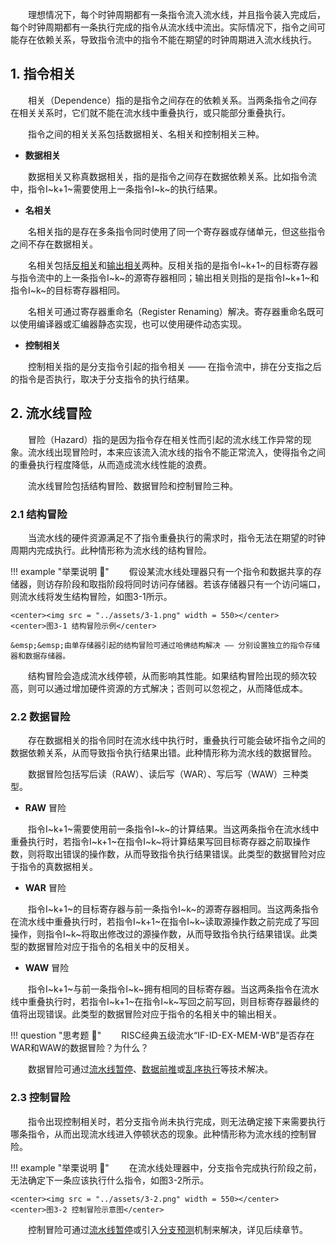 &emsp;&emsp;理想情况下，每个时钟周期都有一条指令流入流水线，并且指令装入完成后，每个时钟周期都有一条执行完成的指令从流水线中流出。实际情况下，指令之间可能存在依赖关系，导致指令流中的指令不能在期望的时钟周期进入流水线执行。



## 1. 指令相关

&emsp;&emsp;相关（Dependence）指的是指令之间存在的依赖关系。当两条指令之间存在相关关系时，它们就不能在流水线中重叠执行，或只能部分重叠执行。

&emsp;&emsp;指令之间的相关关系包括数据相关、名相关和控制相关三种。

- **数据相关**

&emsp;&emsp;数据相关又称真数据相关，指的是指令之间存在数据依赖关系。比如指令流中，指令I~k+1~需要使用上一条指令I~k~的执行结果。

- **名相关**

&emsp;&emsp;名相关指的是存在多条指令同时使用了同一个寄存器或存储单元，但这些指令之间不存在数据相关。

&emsp;&emsp;名相关包括<u>反相关</u>和<u>输出相关</u>两种。反相关指的是指令I~k+1~的目标寄存器与指令流中的上一条指令I~k~的源寄存器相同；输出相关则指的是指令I~k+1~和指令I~k~的目标寄存器相同。

&emsp;&emsp;名相关可通过寄存器重命名（Register Renaming）解决。寄存器重命名既可以使用编译器或汇编器静态实现，也可以使用硬件动态实现。

- **控制相关**

&emsp;&emsp;控制相关指的是分支指令引起的指令相关 —— 在指令流中，排在分支指之后的指令是否执行，取决于分支指令的执行结果。



## 2. 流水线冒险

&emsp;&emsp;冒险（Hazard）指的是因为指令存在相关性而引起的流水线工作异常的现象。流水线出现冒险时，本来应该流入流水线的指令不能正常流入，使得指令之间的重叠执行程度降低，从而造成流水线性能的浪费。

&emsp;&emsp;流水线冒险包括结构冒险、数据冒险和控制冒险三种。

### 2.1 结构冒险

&emsp;&emsp;当流水线的硬件资源满足不了指令重叠执行的需求时，指令无法在期望的时钟周期内完成执行。此种情形称为流水线的结构冒险。

!!! example "举栗说明 :chestnut:"
    &emsp;&emsp;假设某流水线处理器只有一个指令和数据共享的存储器，则访存阶段和取指阶段将同时访问存储器。若该存储器只有一个访问端口，则流水线将发生结构冒险，如图3-1所示。

    <center><img src = "../assets/3-1.png" width = 550></center>
    <center>图3-1 结构冒险示例</center>

    &emsp;&emsp;由单存储器引起的结构冒险可通过哈佛结构解决 —— 分别设置独立的指令存储器和数据存储器。

&emsp;&emsp;结构冒险会造成流水线停顿，从而影响其性能。如果结构冒险出现的频次较高，则可以通过增加硬件资源的方式解决；否则可以忽视之，从而降低成本。

### 2.2 数据冒险

&emsp;&emsp;存在数据相关的指令同时在流水线中执行时，重叠执行可能会破坏指令之间的数据依赖关系，从而导致指令执行结果出错。此种情形称为流水线的数据冒险。

&emsp;&emsp;数据冒险包括写后读（RAW）、读后写（WAR）、写后写（WAW）三种类型。

- **RAW** 冒险

&emsp;&emsp;指令I~k+1~需要使用前一条指令I~k~的计算结果。当这两条指令在流水线中重叠执行时，若指令I~k+1~在指令I~k~将计算结果写回目标寄存器之前取操作数，则将取出错误的操作数，从而导致指令执行结果错误。此类型的数据冒险对应于指令的真数据相关。

- **WAR** 冒险

&emsp;&emsp;指令I~k+1~的目标寄存器与前一条指令I~k~的源寄存器相同。当这两条指令在流水线中重叠执行时，若指令I~k+1~在指令I~k~读取源操作数之前完成了写回操作，则指令I~k~将取出修改过的源操作数，从而导致指令执行结果错误。此类型的数据冒险对应于指令的名相关中的反相关。

- **WAW** 冒险

&emsp;&emsp;指令I~k+1~与前一条指令I~k~拥有相同的目标寄存器。当这两条指令在流水线中重叠执行时，若指令I~k+1~在指令I~k~写回之前写回，则目标寄存器最终的值将出现错误。此类型的数据冒险对应于指令的名相关中的输出相关。

!!! question "思考题 :triangular_ruler:"
    &emsp;&emsp;RISC经典五级流水“IF-ID-EX-MEM-WB”是否存在WAR和WAW的数据冒险？为什么？

&emsp;&emsp;数据冒险可通过[流水线暂停](../4-handleHazard/#21)、[数据前推](../4-handleHazard/#22)或[乱序执行](../4-handleHazard/#23)等技术解决。

### 2.3 控制冒险

&emsp;&emsp;指令出现控制相关时，若分支指令尚未执行完成，则无法确定接下来需要执行哪条指令，从而出现流水线进入停顿状态的现象。此种情形称为流水线的控制冒险。

!!! example "举栗说明 :chestnut:"
    &emsp;&emsp;在流水线处理器中，分支指令完成执行阶段之前，无法确定下一条应该执行什么指令，如图3-2所示。

    <center><img src = "../assets/3-2.png" width = 550></center>
    <center>图3-2 控制冒险示意图</center>

&emsp;&emsp;控制冒险可通过[流水线暂停](../4-handleHazard/#21)或引入[分支预测](../5-predict/)机制来解决，详见后续章节。
